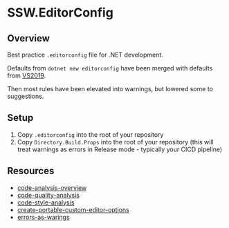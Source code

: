 # SSW.EditorConfig

## Overview

Best practice `.editorconfig` file for .NET development.

Defaults from `dotnet new editorconfig` have been merged with defaults from [VS2019](https://docs.microsoft.com/en-us/dotnet/fundamentals/code-analysis/code-style-rule-options?view=vs-2019#example-editorconfig-file).

Then most rules have been elevated into warnings, but lowered some to suggestions.

## Setup

1. Copy `.editorconfig` into the root of your repository
2. Copy `Directory.Build.Props` into the root of your repository (this will treat warnings as errors in Release mode - typically your CICD pipeline) 

## Resources

- [code-analysis-overview](https://learn.microsoft.com/en-us/dotnet/fundamentals/code-analysis/overview?tabs=net-7)
- [code-quality-analysis](https://learn.microsoft.com/en-us/dotnet/fundamentals/code-analysis/overview?tabs=net-7#code-quality-analysis)
- [code-style-analysis](https://learn.microsoft.com/en-us/dotnet/fundamentals/code-analysis/overview?tabs=net-7#code-style-analysis)
- [create-portable-custom-editor-options](https://learn.microsoft.com/en-us/visualstudio/ide/create-portable-custom-editor-options?view=vs-2022)
- [errors-as-warings](https://learn.microsoft.com/en-us/dotnet/csharp/language-reference/compiler-options/errors-warnings)
